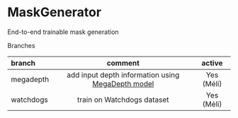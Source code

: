 # MaskGenerator
End-to-end trainable mask generation

Branches

|branch|comment|active|
|:-----|:-----:|:-:|
|megadepth|add input depth information using [MegaDepth model](https://github.com/cc-ai/height_estimation/tree/master/src/MegaDepth) |Yes (Méli)|
|watchdogs|train on Watchdogs dataset| Yes (Méli)|

